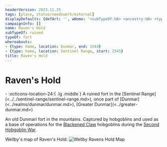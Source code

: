 ```yaml
---
headerVersion: 2023.11.25
tags: [place, status/needswork/external]
displayDefaults: {defArt: '', wHome: '<subTypeOf:UA> <ancestry:UA> <typeOf:UA> <home:q>, once part of <origin>'}
campaignInfo: []
name: Raven's Hold
subTypeOf: ruined
typeOf: fort
whereabouts:
- {type: home, location: Dunmar, end: 1544}
- {type: home, location: Sentinel Range, start: 1545}
title: Raven's Hold
---
```

# Raven's Hold
<div class="grid cards ext-narrow-margin ext-one-column" markdown>
-    :octicons-location-24:{ .lg .middle } A ruined fort in the [Sentinel Range](<../../sentinel-range/sentinel-range.md>), once part of [Dunmar](<../realms/dunmar/dunmar.md>), [Greater Dunmar](<../greater-dunmar.md>)  
</div>




An old Dunmari fort in the mountains. Captured by hobgoblins and used as a base of operations for the [Blackened Claw](<../../../groups/hobgoblin-clans/blackened-claw.md>) hobgoblins during the [Second Hobgoblin War](<../../../events/1600s/second-hobgoblin-war.md>). 

Wellby's map of Raven's Hold:
![Wellby Ravens Hold Map](../../../assets/wellby-ravens-hold-map.png)


